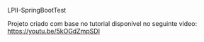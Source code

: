 LPII-SpringBootTest

Projeto criado com base no tutorial disponível no seguinte vídeo: https://youtu.be/5kOGdZmpSDI
